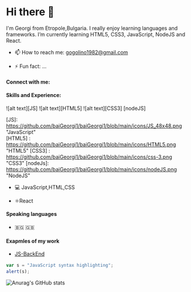 # Hi there 👋 

I'm Georgi from Etropole,Bulgaria. I really enjoy learning languages and frameworks.
I’m currently learning HTML5, CSS3, JavaScript, NodeJS and React.


- 📫 How to reach me: gogolino1982@gmail.com

- ⚡ Fun fact: ...
#### Connect with me:

####  Skills and Experience:
![alt text][JS] ![alt text][HTML5] ![alt text][CSS3] [nodeJS] 

[JS]: https://github.com/baiGeorgi1/baiGeorgi1/blob/main/icons/JS_48x48.png "JavaScript"\
[HTML5] : https://github.com/baiGeorgi1/baiGeorgi1/blob/main/icons/HTML5.png "HTML5"
[CSS3] : https://github.com/baiGeorgi1/baiGeorgi1/blob/main/icons/css-3.png "CSS3"
[nodeJs]: https://github.com/baiGeorgi1/baiGeorgi1/blob/main/icons/nodeJS.png "NodeJS"

- 💻 JavaScript,HTML,CSS

- ⚛️React
#### Speaking languages
- 🇧🇬 🇬🇧

#### Exapmles of my work
- [JS-BackEnd](https://github.com/baiGeorgi1/JS-BackEnd-Exam)

```javascript
var s = "JavaScript syntax highlighting";
alert(s);
```
 


![Anurag's GitHub stats](https://github-readme-stats.vercel.app/api?username=baiGeorgi1&theme=prussian)
